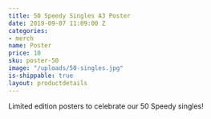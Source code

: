```yaml
---
title: 50 Speedy Singles A3 Poster
date: 2019-09-07 11:09:00 Z
categories:
- merch
name: Poster
price: 10
sku: poster-50
image: "/uploads/50-singles.jpg"
is-shippable: true
layout: productdetails
---
```


Limited edition posters to celebrate our 50 Speedy singles!